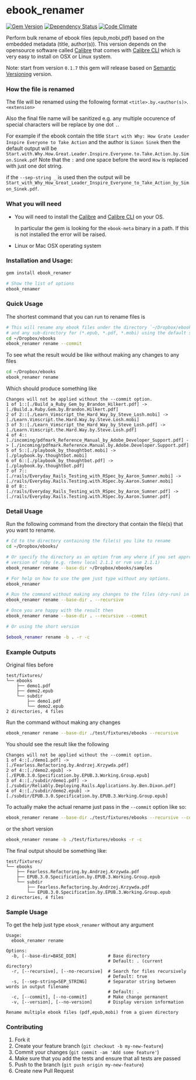 ebook_renamer
=============

[![Gem Version](https://badge.fury.io/rb/ebook_renamer.svg)][gem]
[![Dependency Status](https://gemnasium.com/agilecreativity/ebook_renamer.png)][gemnasium]
[![Code Climate](https://codeclimate.com/github/agilecreativity/ebook_renamer.png)][codeclimate]

[gem]: http://badge.fury.io/rb/ebook_renamer
[gemnasium]: https://gemnasium.com/agilecreativity/ebook_renamer
[codeclimate]: https://codeclimate.com/github/agilecreativity/ebook_renamer

Perform bulk rename of ebook files (epub,mobi,pdf) based on the embedded metadata (title, author(s)).
This version depends on the opensource software called [Calibre][] that comes
with [Calibre CLI][] which is very easy to install on OSX or Linux system.

Note: start from version `0.1.7` this gem will release based on [Semantic Versioning][] version.

### How the file is renamed

The file will be renamed using the following format `<title>.by.<author(s)>`.`<extension>`

Also the final file name will be sanitized e.g. any multiple occurence of special characters will be
replace by one dot `.`.

For example if the ebook contain the title `Start with Why: How Grate Leader Inspire Everyone to Take Action`
and the author is `Simon Sinek` then the default output will be
`Start.with.Why.How.Great.Leader.Inspire.Everyone.to.Take.Action.by.Simon.Sinek.pdf`
Note that the `:` and one space before the word `How` is replaced with just one dot string.

if the `--sep-string _` is used then the output will be
`Start_with_Why_How_Great_Leader_Inspire_Everyone_to_Take_Action_by_Simon_Sinek.pdf`.

### What you will need

* You will need to install the [Calibre][] and
  [Calibre CLI][] on your OS.

  In particular the gem is looking for the `ebook-meta` binary in a path.
  If this is not installed the error will be raised.

* Linux or Mac OSX operating system

### Installation and Usage:

```sh
gem install ebook_renamer

# Show the list of options
ebook_renamer
```

### Quick Usage

The shortest command that you can run to rename files is

```sh
# This will rename any ebook files under the directory `~/Dropbox/ebooks`
# and any sub-directory for (*.epub, *.pdf, *.mobi) using the default settings
cd ~/Dropbox/ebooks
ebook_renamer rename --commit
```

To see what the result would be like without making any changes to any files

```sh
cd ~/Dropbox/ebooks
ebook_renamer rename
```
Which should produce something like

```
Changes will not be applied without the --commit option.
1 of 1::[./Build_a_Ruby_Gem_by_Brandon_Hilkert.pdf] -> [./Build.a.Ruby.Gem.by.Brandon.Hilkert.pdf]
2 of 2::[./Learn_Vimscript_the_Hard_Way_by_Steve_Losh.mobi] -> [./Learn.Vimscript.the.Hard.Way.by.Steve.Losh.mobi]
3 of 3::[./Learn_Vimscript_the_Hard_Way_by_Steve_Losh.pdf] -> [./Learn.Vimscript.the.Hard.Way.by.Steve.Losh.pdf]
4 of 4::[./incoming/pdfmark_Reference_Manual_by_Adobe_Developer_Support.pdf] -> [./incoming/pdfmark.Reference.Manual.by.Adobe.Developer.Support.pdf]
5 of 5::[./playbook_by_thoughtbot.mobi] -> [./playbook.by.thoughtbot.mobi]
6 of 6::[./playbook_by_thoughtbot.pdf] -> [./playbook.by.thoughtbot.pdf]
7 of 7::[./rails/Everyday_Rails_Testing_with_RSpec_by_Aaron_Sumner.mobi] -> [./rails/Everyday.Rails.Testing.with.RSpec.by.Aaron.Sumner.mobi]
8 of 8::[./rails/Everyday_Rails_Testing_with_RSpec_by_Aaron_Sumner.pdf] -> [./rails/Everyday.Rails.Testing.with.RSpec.by.Aaron.Sumner.pdf]
```
### Detail Usage

Run the following command from the directory that contain the file(s) that
you want to rename.

```sh
# Cd to the directory containing the file(s) you like to rename
cd ~/Dropbox/ebooks/

# Or specify the directory as an option from any where if you set appropriate
# version of ruby (e.g. rbenv local 2.1.1 or rvm use 2.1.1)
ebook_renamer rename --base-dir ~/Dropbox/ebooks/samples

# For help on how to use the gem just type without any options.
ebook_renamer

# Run the command without making any changes to the files (dry-run) in the current directory
ebook_renamer rename --base-dir . --recursive

# Once you are happy with the result then
ebook_renamer rename --base-dir . --recursive --commit

# Or using the short version

$ebook_renamer rename -b . -r -c
```

### Example Outputs

Original files before

```
test/fixtures/
└── ebooks
    ├── demo1.pdf
    ├── demo2.epub
    └── subdir
        ├── demo1.pdf
        └── demo2.epub
2 directories, 4 files
```

Run the command without making any changes

```sh
ebook_renamer rename --base-dir ./test/fixtures/ebooks --recursive
```

You should see the result like the following

```
Changes will not be applied without the --commit option.
1 of 4::[./demo1.pdf] -> [./Fearless.Refactoring.by.Andrzej.Krzywda.pdf]
2 of 4::[./demo2.epub] -> [./EPUB.3.0.Specification.by.EPUB.3.Working.Group.epub]
3 of 4::[./subdir/demo1.pdf] -> [./subdir/Reliably.Deploying.Rails.Applications.by.Ben.Dixon.pdf]
4 of 4::[./subdir/demo2.epub] -> [./subdir/EPUB.3.0.Specification.by.EPUB.3.Working.Group.epub]
```

To actually make the actual rename just pass in the `--commit` option like so:

```sh
ebook_renamer rename --base-dir ./test/fixtures/ebooks --recursive --commit
```
or the short version

```sh
ebook_renamer rename -b ./test/fixtures/ebooks -r -c
```

The final output should be something like:

```
test/fixtures/
└── ebooks
    ├── Fearless.Refactoring.by.Andrzej.Krzywda.pdf
    ├── EPUB.3.0.Specification.by.EPUB.3.Working.Group.epub
    └── subdir
        ├── Fearless.Refactoring.by.Andrzej.Krzywda.pdf
        └── EPUB.3.0.Specification.by.EPUB.3.Working.Group.epub
2 directories, 4 files
```

### Sample Usage

To get the help just type `ebook_renamer` without any argument

```
Usage:
  ebook_renamer rename

Options:
  -b, [--base-dir=BASE_DIR]            # Base directory
                                       # Default: . (current directory)
  -r, [--recursive], [--no-recursive]  # Search for files recursively
                                       # Default: true
  -s, [--sep-string=SEP_STRING]        # Separator string between words in output filename
                                       # Default: .
  -c, [--commit], [--no-commit]        # Make change permanent
  -v, [--version], [--no-version]      # Display version information

Rename multiple ebook files (pdf,epub,mobi) from a given directory
```

### Contributing

1. Fork it
2. Create your feature branch (`git checkout -b my-new-feature`)
3. Commit your changes (`git commit -am 'Add some feature'`)
4. Make sure that you add the tests and ensure that all tests are passed
5. Push to the branch (`git push origin my-new-feature`)
6. Create new Pull Request

[Calibre]: http://www.calibre-ebook.com/
[Calibre CLI]: http://manual.calibre-ebook.com/cli/cli-index.html
[Semantic Versioning]: http://semver.org
